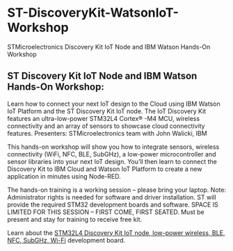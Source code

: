 # ST-DiscoveryKit-WatsonIoT-Workshop
STMicroelectronics Discovery Kit IoT Node and IBM Watson Hands-On Workshop

## ST Discovery Kit IoT Node and IBM Watson Hands-On Workshop: 
Learn how to connect your next IoT design to the Cloud using IBM Watson IoT Platform and the ST Discovery Kit IoT node.  The IoT Discovery Kit features an ultra-low-power STM32L4 Cortex® -M4 MCU, wireless connectivity and an array of sensors to showcase cloud connectivity features.
Presenters: STMicroelectronics team with John Walicki, IBM
 
This hands-on workshop will show you how to integrate sensors, wireless connectivity (WiFi, NFC, BLE, SubGHz), a low-power microcontroller and sensor libraries into your next IoT design. You’ll then learn to connect the Discovery Kit to IBM Cloud and Watson IoT Platform to create a new application in minutes using Node-RED.
 
The hands-on training is a working session – please bring your laptop. Note: Administrator rights is needed for software and driver installation. ST will provide the required STM32 development boards and software. SPACE IS LIMITED FOR THIS SESSION – FIRST COME, FIRST SEATED. Must be present and stay for training to receive free kit.
 
Learn about the [STM32L4 Discovery Kit IoT node, low-power wireless, BLE, NFC, SubGHz, Wi-Fi](https://www.st.com/en/evaluation-tools/b-l475e-iot01a.html) development board.
